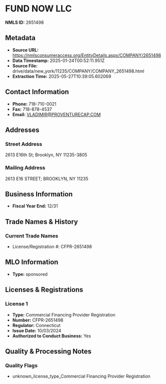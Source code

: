 # FUND NOW LLC

**NMLS ID:** 2651498

## Metadata
- **Source URL:** https://nmlsconsumeraccess.org/EntityDetails.aspx/COMPANY/2651498
- **Data Timestamp:** 2025-01-24T00:52:11.951Z
- **Source File:** drive/data/new_york/11235/COMPANY/COMPANY_2651498.html
- **Extraction Time:** 2025-05-27T10:39:05.602069

## Contact Information
- **Phone:** 718-710-0021
- **Fax:** 718-878-4537
- **Email:** VLADIMIR@PROVENTURECAP.COM

## Addresses
### Street Address
2613 E16th St; Brooklyn, NY 11235-3805

### Mailing Address
2613 E16 STREET; BROOKLYN, NY 11235

## Business Information
- **Fiscal Year End:** 12/31

## Trade Names & History
### Current Trade Names
- License/Registration #: CFPR-2651498

## MLO Information
- **Type:** sponsored

## Licenses & Registrations

### License 1
- **Type:** Commercial Financing Provider Registration
- **Number:** CFPR-2651498
- **Regulator:** Connecticut
- **Issue Date:** 10/03/2024
- **Authorized to Conduct Business:** Yes

## Quality & Processing Notes
### Quality Flags
- unknown_license_type_Commercial Financing Provider Registration
